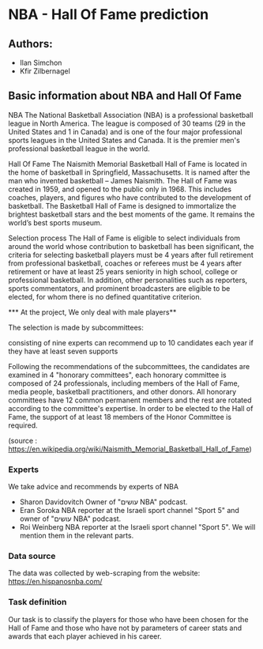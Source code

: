 # NBA - Hall Of Fame prediction

## Authors:
- Ilan Simchon
- Kfir Zilbernagel
  
## Basic information about NBA and Hall Of Fame
NBA The National Basketball Association (NBA) is a professional basketball league in North America. The league is composed of 30 teams (29 in the United States and 1 in Canada) and is one of the four major professional sports leagues in the United States and Canada. It is the premier men's professional basketball league in the world.

Hall Of Fame The Naismith Memorial Basketball Hall of Fame is located in the home of basketball in Springfield, Massachusetts. It is named after the man who invented basketball – James Naismith. The Hall of Fame was created in 1959, and opened to the public only in 1968. This includes coaches, players, and figures who have contributed to the development of basketball. The Basketball Hall of Fame is designed to immortalize the brightest basketball stars and the best moments of the game. It remains the world’s best sports museum.

Selection process The Hall of Fame is eligible to select individuals from around the world whose contribution to basketball has been significant, the criteria for selecting basketball players must be 4 years after full retirement from professional basketball, coaches or referees must be 4 years after retirement or have at least 25 years seniority in high school, college or professional basketball. In addition, other personalities such as reporters, sports commentators, and prominent broadcasters are eligible to be elected, for whom there is no defined quantitative criterion.

*** At the project, We only deal with male players**

The selection is made by subcommittees:

consisting of nine experts can recommend up to 10 candidates each year if they have at least seven supports

Following the recommendations of the subcommittees, the candidates are examined in 4 "honorary committees", each honorary committee is composed of 24 professionals, including members of the Hall of Fame, media people, basketball practitioners, and other donors. All honorary committees have 12 common permanent members and the rest are rotated according to the committee's expertise. In order to be elected to the Hall of Fame, the support of at least 18 members of the Honor Committee is required.

(source : https://en.wikipedia.org/wiki/Naismith_Memorial_Basketball_Hall_of_Fame)

### Experts
We take advice and recommends by experts of NBA

- Sharon Davidovitch Owner of "עושים NBA" podcast.
- Eran Soroka NBA reporter at the Israeli sport channel "Sport 5" and owner of "עושים NBA" podcast.
- Roi Weinberg NBA reporter at the Israeli sport channel "Sport 5".
We will mention them in the relevant parts.

### Data source
The data was collected by web-scraping from the website: https://en.hispanosnba.com/

### Task definition
Our task is to classify the players for those who have been chosen for the Hall of Fame and those who have not by parameters of career stats and awards that each player achieved in his career.
